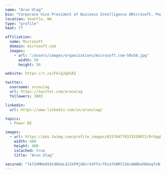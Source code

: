 ```yaml
---
name: "Arun Ulag"
bio: "Corporate Vice President of Business Intelligence @Microsoft. Power BI, Azure Analysis Services, SQL Server Analysis Services, SQL Server Reporting Services"
location: Seattle, WA
type: "profile"
heat: 77

affiliation:
  name: Microsoft
  domain: microsoft.com
  images:
    - url: "/assets/images/organizations/microsoft.com-50x50.jpg"
      width: 50
      height: 50

website: https://t.co/FklqJqbSAZ

twitter:
  username: arunulag
  url: https://twitter.com/arunulag
  followers: 3093

linkedin:
  url: https://www.linkedin.com/in/arunulag/

topics:
  - Power BI

images:
  - url: https://pbs.twimg.com/profile_images/625784770333519872/RrSqqUEZ_400x400.jpg
    width: 400
    height: 400
    isCached: true
    title: "Arun Ulag"

secured: "lkfZ4MKm9I4tdKkmL43JXFMjG0crSVFfsrTK1oYX8M713mc6W86ahNSeqToBiOw8pUirUDT1QG2mczOh0nV+al0HpxbzOSbG/NvayDuboFpuaCY+AHp72KgT9ft/iMsFsqfZfjYcUZeh0WQp5RjBmYEqi4VZNaG7MnF9rR1LE20Qhdjmthrhdvwh7S1oRBkQQ8L4Orb1MpiyjVek7/td/5L/o2hHNM5j6lsPqkiZ23/dmRnqXUXK3RNqKUDD/0nMNV1i6gWuf/J4aMMI4KF6run1VuvVwH7VyQRS1mRg1QUe/JT/9mf8kXfyMtc3RG1oUISHYAIVuYnLoWQSQaFAZkD61wRcYgAregcuCA1IkDmnxI+4l2OVLdDpLyGAY5Gmn7/S+gJIhRkBRegSO1pGj3eLVmpcTXp2y5dFawYY9lQ=;/VVB1/dqsEU8QZ6UO/rbhg=="
---
```


